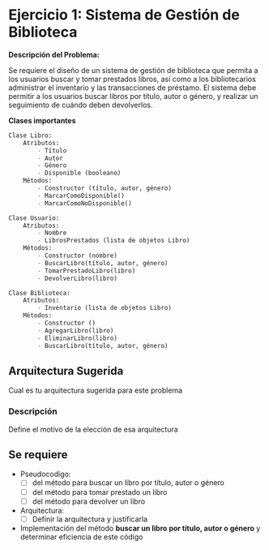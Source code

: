 # Ejercicio 1: Sistema de Gestión de Biblioteca

**Descripción del Problema:**

Se requiere el diseño de un sistema de gestión de biblioteca que permita a los usuarios buscar y tomar prestados libros, así como a los bibliotecarios administrar el inventario y las transacciones de préstamo. El sistema debe permitir a los usuarios buscar libros por título, autor o género, y realizar un seguimiento de cuándo deben devolverlos.

**Clases importantes**

```python
Clase Libro:
    Atributos:
        - Título
        - Autor
        - Género
        - Disponible (booleano)
    Métodos:
        - Constructor (título, autor, género)
        - MarcarComoDisponible()
        - MarcarComoNoDisponible()

Clase Usuario:
    Atributos:
        - Nombre
        - LibrosPrestados (lista de objetos Libro)
    Métodos:
        - Constructor (nombre)
        - BuscarLibro(título, autor, género)
        - TomarPrestadoLibro(libro)
        - DevolverLibro(libro)

Clase Biblioteca:
    Atributos:
        - Inventario (lista de objetos Libro)
    Métodos:
        - Constructor ()
        - AgregarLibro(libro)
        - EliminarLibro(libro)
        - BuscarLibro(título, autor, género)
```

## Arquitectura Sugerida

Cual es tu arquitectura sugerida para este problema

### Descripción

Define el motivo de la elección de esa arquitectura

## Se requiere

- Pseudocodigo:
  - [ ] del método para buscar un libro por título, autor o género
  - [ ] del método para tomar prestado un libro
  - [ ] del método para devolver un libro
- Arquitectura:
  - [ ] Definir la arquitectura y justificarla
- Implementación del método **buscar un libro por título, autor o género** y determinar eficiencia de este código
